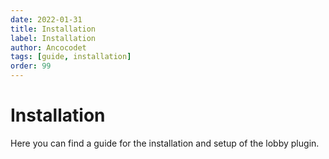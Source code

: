 ```yaml
---
date: 2022-01-31
title: Installation
label: Installation
author: Ancocodet
tags: [guide, installation]
order: 99
---
```


# Installation

Here you can find a guide for the installation and setup of the lobby plugin.